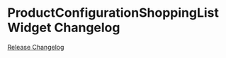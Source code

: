 # ProductConfigurationShoppingListWidget Changelog

[Release Changelog](https://github.com/spryker-shop/product-configuration-shopping-list-widget/releases)
